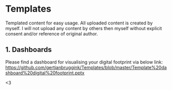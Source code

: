 # Templates
Templated content for easy usage. All uploaded content is created by myself. I will not upload any content by others then myself without explicit consent and/or reference of original author. 

## 1. Dashboards

Please find a dashboard for visualising your digital footprint via below link:
<br>
https://github.com/gertjanbruggink/Templates/blob/master/Template%20dashboard%20digital%20footprint.pptx

<3
